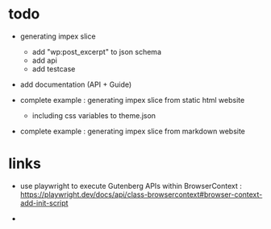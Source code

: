 # todo

- generating impex slice

  - add "wp:post_excerpt" to json schema
  - add api
  - add testcase

- add documentation (API + Guide)

- complete example : generating impex slice from static html website

  - including css variables to theme.json

- complete example : generating impex slice from markdown website

# links

- use playwright to execute Gutenberg APIs within BrowserContext : https://playwright.dev/docs/api/class-browsercontext#browser-context-add-init-script

-
